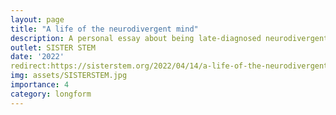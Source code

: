 ```yaml
---
layout: page
title: "A life of the neurodivergent mind"
description: A personal essay about being late-diagnosed neurodivergent in graduate school
outlet: SISTER STEM
date: '2022'
redirect:https://sisterstem.org/2022/04/14/a-life-of-the-neurodivergent-mind))https://sisterstem.org/2022/04/14/a-life-of-the-neurodivergent-mind
img: assets/SISTERSTEM.jpg
importance: 4 
category: longform
---
```

